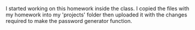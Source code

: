 I started working on this homework inside the class. I copied the files with my homework into my 'projects' folder then uploaded it with the changes required to make the password generator function.
